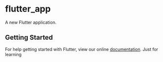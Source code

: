 # flutter_app

A new Flutter application.

## Getting Started

For help getting started with Flutter, view our online
[documentation](https://flutter.io/).
Just for learning
